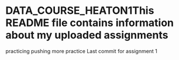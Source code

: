 # DATA_COURSE_HEATON1This README file contains information about my uploaded assignments
practicing pushing
more practice
Last commit for assignment 1
